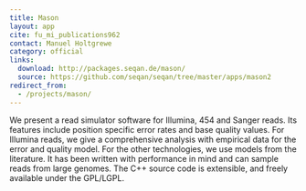 ```yaml
---
title: Mason
layout: app
cite: fu_mi_publications962
contact: Manuel Holtgrewe
category: official
links:
  download: http://packages.seqan.de/mason/
  source: https://github.com/seqan/seqan/tree/master/apps/mason2
redirect_from:
  - /projects/mason/
---
```


We present a read simulator software for Illumina, 454 and Sanger reads. Its features include position specific error
rates and base quality values. For Illumina reads, we give a comprehensive analysis with empirical data for the error
and quality model. For the other technologies, we use models from the literature. It has been written with performance
in mind and can sample reads from large genomes. The C++ source code is extensible, and freely available under the
GPL/LGPL.
